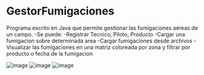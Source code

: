 # GestorFumigaciones
Programa escrito en Java que permite gestionar las fumigaciones aéreas de un campo.
-Se puede:
-Registrar Tecnico, Piloto, Producto
-Cargar una fumigacion sobre determinada area
-Cargar fumigaciones desde archivos
-Visualizar las fumigaciones en una matriz coloreada por zona y filtrar por producto o fecha de la fumigacion

![image](https://user-images.githubusercontent.com/63260536/139613224-55a3b184-ecd7-4786-8861-20ed16e99a20.png)
![image](https://user-images.githubusercontent.com/63260536/139613249-4138d77f-7c2c-4499-8e9c-95f4a796264c.png)
![image](https://user-images.githubusercontent.com/63260536/139613268-0fcbb377-6061-4196-ba7b-0848274baddc.png)
